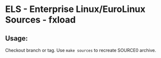 # ELS - Enterprise Linux/EuroLinux Sources - fxload
 
## Usage:
  Checkout branch or tag. Use `make sources` to recreate  SOURCE0 archive.
